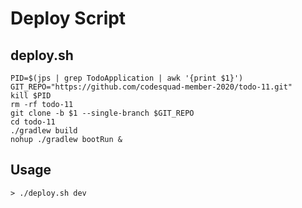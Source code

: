 # Deploy Script

## deploy.sh

```shell script
PID=$(jps | grep TodoApplication | awk '{print $1}')
GIT_REPO="https://github.com/codesquad-member-2020/todo-11.git"
kill $PID
rm -rf todo-11
git clone -b $1 --single-branch $GIT_REPO
cd todo-11
./gradlew build
nohup ./gradlew bootRun &
```

## Usage

```shell script
> ./deploy.sh dev
```
